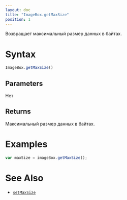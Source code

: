 ```yaml
---
layout: doc
title: "ImageBox.getMaxSize"
position: 1
---
```


Возвращает максимальный размер данных в байтах.

# Syntax

```js
ImageBox.getMaxSize()
```

## Parameters

Нет

## Returns

Максимальный размер данных в байтах.

# Examples

```js
var maxSize = imageBox.getMaxSize();
```

# See Also

* [`setMaxSize`](../ImageBox.setMaxSize/)
